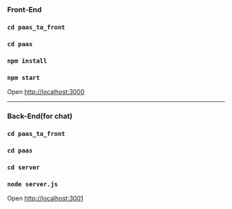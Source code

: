 ### Front-End

### `cd paas_ta_front`

### `cd paas`

### `npm install`

### `npm start`

Open [http://localhost:3000](http://localhost:3000) 


---

### Back-End(for chat)

### `cd paas_ta_front`

### `cd paas`

### `cd server`

### `node server.js`

Open [http://localhost:3001](http://localhost:3001) 
